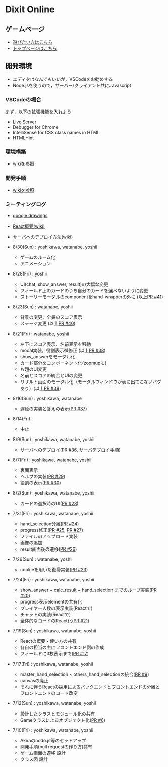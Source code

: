 # Dixit Online

## ゲームページ
- [遊びたい方はこちら](https://2d-rpg.github.io/dixitOnline)
- [トップページはこちら](https://2d-rpg.github.io)

## 開発環境
- エディタはなんでもいいが，VSCodeをお勧めする
- Node.jsを使うので，サーバー/クライアント共にJavascript

### VSCodeの場合

まず，以下の拡張機能を入れよう
- Live Server
- Debugger for Chrome
- IntelliSense for CSS class names in HTML
- HTMLHint

### 環境構築

- [wikiを参照](https://github.com/2d-rpg/dixitOnline/wiki)

### 開発手順

- [wikiを参照](https://github.com/2d-rpg/dixitOnline/wiki/%E9%96%8B%E7%99%BA%E6%89%8B%E9%A0%86)

### ミーティングログ

- [google drawings](https://docs.google.com/drawings/d/1RziwR98sGqgaBaB3Q2iUu9hP-BSzAivgzpFYMBZ3xn8/edit)
- [React概要(wiki)](https://github.com/2d-rpg/dixitOnline/wiki/React%E6%A6%82%E8%A6%81)
- [サーバへのデプロイ方法(wiki)](https://github.com/2d-rpg/dixitOnline/wiki/%E3%82%B5%E3%83%BC%E3%83%90%E3%81%B8%E3%81%AE%E3%83%87%E3%83%97%E3%83%AD%E3%82%A4%E6%96%B9%E6%B3%95)

- 8/30(Sun) : yoshikawa, watanabe, yoshii
    - ゲームのルーム化
    - アニメーション

- 8/28(Fri) : yoshii
    - UI(chat, show_answer, result)の大幅な変更
    - フィールド上のカードのうち自分のカードを選べないように変更
    - ストーリーモーダルのcomponentをhand-wrapperの外に (以上[PR #41](https://github.com/2d-rpg/dixitOnline/pull/41))

- 8/23(Sun) : watanabe, yoshii
    - 背景の変更、全員のスコア表示
    - ステージ変更 (以上[PR #40](https://github.com/2d-rpg/dixitOnline/pull/40))


- 8/21(Fri) : watanabe, yoshii
    - 左下にスコア表示、名前表示を移動
    - modal実装，役割表示微修正 (以上[PR #38](https://github.com/2d-rpg/dixitOnline/pull/38))
    - show_answerをモーダル化
    - カード部分をコンポーネント化(zoomupも)
    - お題のUI変更
    - 名前とスコアの統合とUIの変更
    - リザルト画面のモーダル化（モーダルウィンドウが表に出てこないバグあり）(以上[PR #39](https://github.com/2d-rpg/dixitOnline/pull/39))

- 8/16(Sun) : yoshikawa, watanabe
    - 遅延の実装と答えの表示([PR #37](https://github.com/2d-rpg/dixitOnline/pull/37))

- 8/14(Fri) :
    - 中止

- 8/9(Sun) : yoshikawa, watanabe, yoshii
    - サーバへのデプロイ([PR #36](https://github.com/2d-rpg/dixitOnline/pull/36), [サーバデプロイ手順](https://github.com/2d-rpg/dixitOnline/wiki/%E3%82%B5%E3%83%BC%E3%83%90%E3%81%B8%E3%81%AE%E3%83%87%E3%83%97%E3%83%AD%E3%82%A4%E6%96%B9%E6%B3%95))

- 8/7(Fri) : yoshikawa, watanabe, yoshii
    - 裏面表示
    - ヘルプの実装([PR #29](https://github.com/2d-rpg/dixitOnline/pull/29))
    - 役割の表示([PR #30](https://github.com/2d-rpg/dixitOnline/pull/30))

- 8/2(Sun) : yoshikawa, watanabe, yoshii
    - カードの選択時のUI([PR #28](https://github.com/2d-rpg/dixitOnline/pull/28))

- 7/31(Fri) : yoshikawa, watanabe, yoshii
    - hand_selection分離([PR #24](https://github.com/2d-rpg/dixitOnline/pull/24))
    - progress修正([PR #25](https://github.com/2d-rpg/dixitOnline/pull/25), [PR #27](https://github.com/2d-rpg/dixitOnline/pull/27))
    - ファイルのアップロード実装
    - 画像の追加
    - result画面後の遷移([PR #26](https://github.com/2d-rpg/dixitOnline/pull/26))

- 7/26(Sun) : watanabe, yoshii
    - cookieを用いた復帰実装([PR #23](https://github.com/2d-rpg/dixitOnline/pull/23))

- 7/24(Fri) : yoshikawa, watanabe, yoshii
    - show_answer ~ calc_result ~ hand_selection までのループ実装([PR #20](https://github.com/2d-rpg/dixitOnline/pull/20))
    - progress表示elementの共有化
    - プレイヤー人数の表示実装(Reactで)
    - チャットの実装(Reactで)
    - 全体的なコードのReact化([PR #21](https://github.com/2d-rpg/dixitOnline/pull/21))

- 7/19(Sun) : yoshikawa, watanabe, yoshii
    - Reactの概要・使い方の共有
    - 各自の担当の主にフロントエンド側の作成
    - フィールドに3枚表示まで([PR #17](https://github.com/2d-rpg/dixitOnline/pull/17))

- 7/17(Fri) : yoshikawa, watanabe, yoshii
    - master_hand_selection ~ others_hand_selectionの統合([RR #9](https://github.com/2d-rpg/dixitOnline/pull/9))
    - canvasの廃止
    - それに伴うReactの採用によるバックエンドとフロントエンドの分離とフロントエンドのコード改変

- 7/12(Sun) : yoshikawa, watanabe, yoshii
    - 設計したクラスとモジュール化の共有
    - Gameクラスによるオブジェクト化([PR #6](https://github.com/2d-rpg/dixitOnline/pull/6))

- 7/10(Fri) : yoshikawa, watanabe, yoshii
    - Akiraのnodo.js等のセットアップ
    - 開発手順(pull requestの作り方)共有
    - ゲーム画面の遷移 設計
    - クラス図 設計
